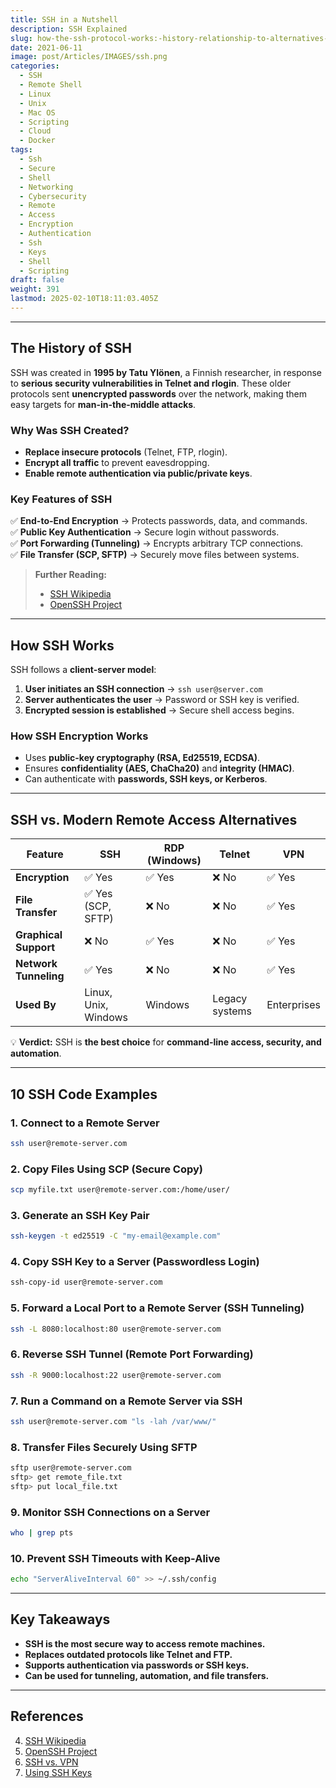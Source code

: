 ```yaml
---
title: SSH in a Nutshell
description: SSH Explained
slug: how-the-ssh-protocol-works:-history-relationship-to-alternatives-and-10-code-examples
date: 2021-06-11
image: post/Articles/IMAGES/ssh.png
categories:
  - SSH
  - Remote Shell
  - Linux
  - Unix
  - Mac OS
  - Scripting
  - Cloud
  - Docker
tags:
  - Ssh
  - Secure
  - Shell
  - Networking
  - Cybersecurity
  - Remote
  - Access
  - Encryption
  - Authentication
  - Ssh
  - Keys
  - Shell
  - Scripting
draft: false
weight: 391
lastmod: 2025-02-10T18:11:03.405Z
---
```

<!--
# How the SSH Protocol Works: History, Relationship to Alternatives, and 10 Code Examples


## Introduction  

If you've ever connected to a **remote server**, transferred files securely, or tunneled encrypted traffic, you've likely used **SSH (Secure Shell)**.  

This **widely-used protocol** has been a **lifesaver for sysadmins, developers, and security professionals** for decades. But how does it actually work?  

In this article, we’ll cover:  

- The **history and motivation** behind SSH.  
- How SSH works and **secures remote access**.  
- **SSH vs. modern alternatives** like **RDP, Telnet, and VPNs**.  
- **10 real-world SSH commands and code examples**.  
-->

***

## The History of SSH

SSH was created in **1995 by Tatu Ylönen**, a Finnish researcher, in response to **serious security vulnerabilities in Telnet and rlogin**. These older protocols sent **unencrypted passwords** over the network, making them easy targets for **man-in-the-middle attacks**.

### **Why Was SSH Created?**

* **Replace insecure protocols** (Telnet, FTP, rlogin).
* **Encrypt all traffic** to prevent eavesdropping.
* **Enable remote authentication via public/private keys**.

### **Key Features of SSH**

✅ **End-to-End Encryption** → Protects passwords, data, and commands.\
✅ **Public Key Authentication** → Secure login without passwords.\
✅ **Port Forwarding (Tunneling)** → Encrypts arbitrary TCP connections.\
✅ **File Transfer (SCP, SFTP)** → Securely move files between systems.

> **Further Reading:**
>
> * [SSH Wikipedia](https://en.wikipedia.org/wiki/Secure_Shell)
> * [OpenSSH Project](https://www.openssh.com/)

***

## How SSH Works

SSH follows a **client-server model**:

1. **User initiates an SSH connection** → `ssh user@server.com`
2. **Server authenticates the user** → Password or SSH key is verified.
3. **Encrypted session is established** → Secure shell access begins.

### **How SSH Encryption Works**

* Uses **public-key cryptography (RSA, Ed25519, ECDSA)**.
* Ensures **confidentiality (AES, ChaCha20)** and **integrity (HMAC)**.
* Can authenticate with **passwords, SSH keys, or Kerberos**.

***

## SSH vs. Modern Remote Access Alternatives

| Feature               | SSH                  | RDP (Windows) | Telnet         | VPN         |
| --------------------- | -------------------- | ------------- | -------------- | ----------- |
| **Encryption**        | ✅ Yes                | ✅ Yes         | ❌ No           | ✅ Yes       |
| **File Transfer**     | ✅ Yes (SCP, SFTP)    | ❌ No          | ❌ No           | ✅ Yes       |
| **Graphical Support** | ❌ No                 | ✅ Yes         | ❌ No           | ✅ Yes       |
| **Network Tunneling** | ✅ Yes                | ❌ No          | ❌ No           | ✅ Yes       |
| **Used By**           | Linux, Unix, Windows | Windows       | Legacy systems | Enterprises |

💡 **Verdict:** SSH is **the best choice** for **command-line access, security, and automation**.

***

## 10 SSH Code Examples

### **1. Connect to a Remote Server**

```bash
ssh user@remote-server.com
```

### **2. Copy Files Using SCP (Secure Copy)**

```bash
scp myfile.txt user@remote-server.com:/home/user/
```

### **3. Generate an SSH Key Pair**

```bash
ssh-keygen -t ed25519 -C "my-email@example.com"
```

### **4. Copy SSH Key to a Server (Passwordless Login)**

```bash
ssh-copy-id user@remote-server.com
```

### **5. Forward a Local Port to a Remote Server (SSH Tunneling)**

```bash
ssh -L 8080:localhost:80 user@remote-server.com
```

### **6. Reverse SSH Tunnel (Remote Port Forwarding)**

```bash
ssh -R 9000:localhost:22 user@remote-server.com
```

### **7. Run a Command on a Remote Server via SSH**

```bash
ssh user@remote-server.com "ls -lah /var/www/"
```

### **8. Transfer Files Securely Using SFTP**

```bash
sftp user@remote-server.com
sftp> get remote_file.txt
sftp> put local_file.txt
```

### **9. Monitor SSH Connections on a Server**

```bash
who | grep pts
```

### **10. Prevent SSH Timeouts with Keep-Alive**

```bash
echo "ServerAliveInterval 60" >> ~/.ssh/config
```

***

## Key Takeaways

* **SSH is the most secure way to access remote machines.**
* **Replaces outdated protocols like Telnet and FTP.**
* **Supports authentication via passwords or SSH keys.**
* **Can be used for tunneling, automation, and file transfers.**

***

## References

4. [SSH Wikipedia](https://en.wikipedia.org/wiki/Secure_Shell)
5. [OpenSSH Project](https://www.openssh.com/)
6. [SSH vs. VPN](https://www.ssh.com/academy/ssh/vpn-comparison)
7. [Using SSH Keys](https://www.ssh.com/academy/ssh/keygen)
